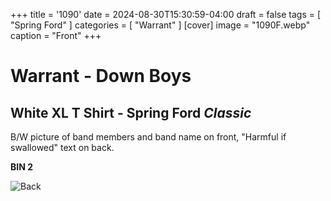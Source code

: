+++
title = '1090'
date = 2024-08-30T15:30:59-04:00
draft = false
tags = [ "Spring Ford" ]
categories = [ "Warrant" ]
[cover]
image = "1090F.webp"
caption = "Front"
+++
# Warrant - Down Boys
## White XL T Shirt - Spring Ford *Classic*

B/W picture of band members and band name on front, "Harmful if swallowed" text on back.

**BIN 2**

![Back](/1090B.webp)
